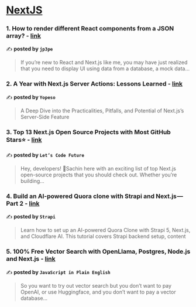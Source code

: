 
<h1><a href=https://medium.com/tag/nextjs/recommended target="_blank" rel="noopener noreferrer">NextJS</a></h1>
<h3>1. How to render different React components from a JSON array? - <a href="https://medium.com/@rlaworhkd430430/how-to-render-different-react-components-from-a-json-array-f0c5d8dadbd7" target="_blank" rel="noopener noreferrer">link</a></h3>

✍️ **posted by `jp3pe`**

<blockquote>If you’re new to React and Next.js like me, you may have just realized that you need to display UI using data from a database, a mock data…</blockquote>

<h3>2. A Year with Next.js Server Actions: Lessons Learned - <a href="https://medium.com/yopeso/a-year-with-next-js-server-actions-lessons-learned-93ef7b518c73" target="_blank" rel="noopener noreferrer">link</a></h3>

✍️ **posted by `Yopeso`**

<blockquote>A Deep Dive into the Practicalities, Pitfalls, and Potential of Next.js’s Server-Side Feature</blockquote>

<h3>3. Top 13 Next.js Open Source Projects with Most GitHub Stars⭐ - <a href="https://medium.com/lets-code-future/top-13-next-js-open-source-projects-with-most-github-stars-7a3398a5d5d5" target="_blank" rel="noopener noreferrer">link</a></h3>

✍️ **posted by `Let’s Code Future`**

<blockquote>Hey, developers! 👋Sachin here with an exciting list of top Next.js open-source projects that you should check out. Whether you’re building…</blockquote>

<h3>4. Build an AI-powered Quora clone with Strapi and Next.js — Part 2 - <a href="https://medium.com/strapi/build-an-ai-powered-quora-clone-with-strapi-and-next-js-part-2-73b099423616" target="_blank" rel="noopener noreferrer">link</a></h3>

✍️ **posted by `Strapi`**

<blockquote>Learn how to set up an AI-powered Quora Clone with Strapi 5, Next.js, and Cloudflare AI. This tutorial covers Strapi backend setup, content</blockquote>

<h3>5. 100% Free Vector Search with OpenLlama, Postgres, Node.js and Next.js - <a href="https://medium.com/javascript-in-plain-english/100-free-vector-search-with-openllama-postgres-nodejs-and-nextjs-e496856766f7" target="_blank" rel="noopener noreferrer">link</a></h3>

✍️ **posted by `JavaScript in Plain English`**

<blockquote>So you want to try out vector search but you don’t want to pay OpenAI, or use Huggingface, and you don’t want to pay a vector database…</blockquote>

